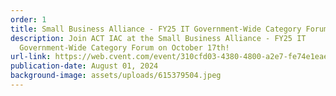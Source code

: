 ```yaml
---
order: 1
title: Small Business Alliance - FY25 IT Government-Wide Category Forum
description: Join ACT IAC at the Small Business Alliance - FY25 IT
  Government-Wide Category Forum on October 17th!
url-link: https://web.cvent.com/event/310cfd03-4380-4800-a2e7-fe74e1eae8da/summary
publication-date: August 01, 2024
background-image: assets/uploads/615379504.jpeg
---
```

